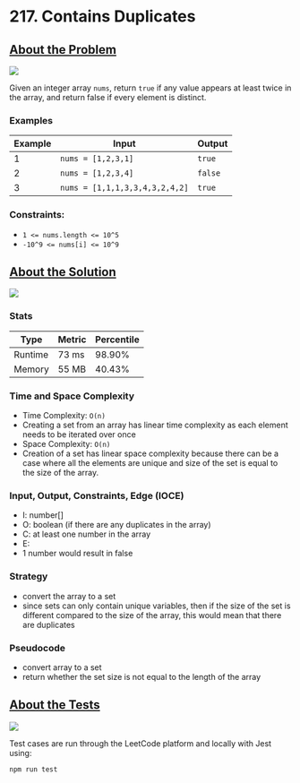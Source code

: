 # 217. Contains Duplicates

## <a href='https://leetcode.com/problems/contains-duplicate/'>About the Problem</a>

<img src='https://img.shields.io/badge/LeetCode-FFA116.svg?style=for-the-badge&logo=LeetCode&logoColor=white' />

Given an integer array `nums`, return `true` if any value appears at least twice in the array, and return false if every element is distinct.

### Examples

| Example| Input | Output |
| --- | --- | --- |
| 1 | `nums = [1,2,3,1]` | `true` |
| 2 | `nums = [1,2,3,4]` | `false` |
| 3 | `nums = [1,1,1,3,3,4,3,2,4,2]` | `true` |

### Constraints:

- `1 <= nums.length <= 10^5`
- `-10^9 <= nums[i] <= 10^9`

## <a href='./containsDuplicates.js'>About the Solution</a>

<img src='https://img.shields.io/badge/JavaScript-F7DF1E.svg?style=for-the-badge&logo=JavaScript&logoColor=black' />

### Stats
| Type | Metric | Percentile |
| --- | --- | --- |
| Runtime | 73 ms | 98.90% |
| Memory | 55 MB | 40.43% |


### Time and Space Complexity
 - Time Complexity: `O(n)`
  - Creating a set from an array has linear time complexity as each element needs to be iterated over once
 - Space Complexity: `O(n)`
  - Creation of a set has linear space complexity because there can be a case where all the elements are unique and size of the set is equal to the size of the array.

### Input, Output, Constraints, Edge (IOCE)

 - I: number[]
 - O: boolean (if there are any duplicates in the array)
 - C: at least one number in the array
 - E:
  - 1 number would result in false

### Strategy
- convert the array to a set
- since sets can only contain unique variables, then if the size of the set is different compared to the size of the array, this would mean that there are duplicates

### Pseudocode
- convert array to a set
- return whether the set size is not equal to the length of the array

## <a href='./containsDuplicates.test.js'>About the Tests</a>

<img src='https://img.shields.io/badge/Jest-C21325.svg?style=for-the-badge&logo=Jest&logoColor=white' />

Test cases are run through the LeetCode platform and locally with Jest using:
```
npm run test
```